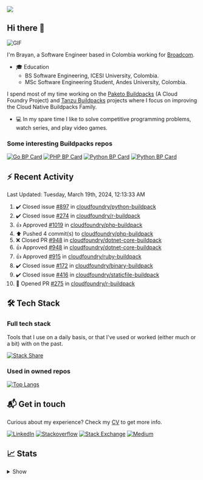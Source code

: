 ![](https://komarev.com/ghpvc/?username=brayanhenao&color=red&base=1574)

## Hi there 👋

<img alt="GIF" src="https://i.pinimg.com/originals/e4/26/70/e426702edf874b181aced1e2fa5c6cde.gif" />  


I'm Brayan, a Software Engineer based in Colombia working for [Broadcom](https://www.broadcom.com/).

- 🎓 Education
  - BS Software Engineering, ICESI University, Colombia.
  - MSc Software Engineering Student, Andes University, Colombia.

I spend most of my time working on the [Paketo Buildpacks](https://paketo.io/) (A Cloud Foundry Project)
and [Tanzu Buildpacks](https://tanzu.vmware.com/components/buildpacks) projects where I focus on improving the Cloud
Native Buildpacks Family.

- 💻 In my spare time I like to solve competitive programming problems, watch series, and play video games.

### Some interesting Buildpacks repos

[![Go BP Card](https://github-readme-stats.vercel.app/api/pin/?username=paketo-buildpacks&repo=go&show_owner=true)](https://github.com/paketo-buildpacks/go)
[![PHP BP Card](https://github-readme-stats.vercel.app/api/pin/?username=paketo-buildpacks&repo=php&show_owner=true)](https://github.com/paketo-buildpacks/php)
[![Python BP Card](https://github-readme-stats.vercel.app/api/pin/?username=cloudfoundry&repo=python-buildpack&show_owner=true)](https://github.com/cloudfoundry/python-buildpack)
[![Python BP Card](https://github-readme-stats.vercel.app/api/pin/?username=cloudfoundry&repo=nodejs-buildpack&show_owner=true)](https://github.com/cloudfoundry/nodejs-buildpack)

## ⚡️ Recent Activity

<!--RECENT_ACTIVITY:last_update-->
Last Updated: Tuesday, March 19th, 2024, 12:13:33 AM
<!--RECENT_ACTIVITY:last_update_end-->

<!--RECENT_ACTIVITY:start-->
1. ✔️ Closed issue [#897](https://github.com/cloudfoundry/python-buildpack/issues/897) in [cloudfoundry/python-buildpack](https://github.com/cloudfoundry/python-buildpack)<br>
2. ✔️ Closed issue [#274](https://github.com/cloudfoundry/r-buildpack/issues/274) in [cloudfoundry/r-buildpack](https://github.com/cloudfoundry/r-buildpack)<br>
3. 👍 Approved [#1019](https://github.com/cloudfoundry/php-buildpack/pull/1019#pullrequestreview-1944293615) in [cloudfoundry/php-buildpack](https://github.com/cloudfoundry/php-buildpack)<br>
4. ⬆️ Pushed 4 commit(s) to [cloudfoundry/php-buildpack](https://github.com/cloudfoundry/php-buildpack)<br>
5. ❌ Closed PR [#948](https://github.com/cloudfoundry/dotnet-core-buildpack/pull/948) in [cloudfoundry/dotnet-core-buildpack](https://github.com/cloudfoundry/dotnet-core-buildpack)<br>
6. 👍 Approved [#948](https://github.com/cloudfoundry/dotnet-core-buildpack/pull/948#pullrequestreview-1943921342) in [cloudfoundry/dotnet-core-buildpack](https://github.com/cloudfoundry/dotnet-core-buildpack)<br>
7. 👍 Approved [#915](https://github.com/cloudfoundry/ruby-buildpack/pull/915#pullrequestreview-1943634995) in [cloudfoundry/ruby-buildpack](https://github.com/cloudfoundry/ruby-buildpack)<br>
8. ✔️ Closed issue [#172](https://github.com/cloudfoundry/binary-buildpack/issues/172) in [cloudfoundry/binary-buildpack](https://github.com/cloudfoundry/binary-buildpack)<br>
9. ✔️ Closed issue [#416](https://github.com/cloudfoundry/staticfile-buildpack/issues/416) in [cloudfoundry/staticfile-buildpack](https://github.com/cloudfoundry/staticfile-buildpack)<br>
10. 💪 Opened PR [#275](https://github.com/cloudfoundry/r-buildpack/pull/275) in [cloudfoundry/r-buildpack](https://github.com/cloudfoundry/r-buildpack)<br>
<!--RECENT_ACTIVITY:end-->

## 🛠 Tech Stack

### Full tech stack

Tools that I use on a daily basis, or that I've used or worked (either much or a bit) with on the past.

[![Stack Share](https://img.shields.io/badge/Stack%20Share-0690FA.svg?&style=for-the-badge&logo=stackshare&logoColor=white)](https://stackshare.io/bhenao6/mystack)

### Used in owned repos

[![Top Langs](https://github-readme-stats.vercel.app/api/top-langs/?username=brayanhenao&layout=compact&langs_count=10)](https://github.com/anuraghazra/github-readme-stats)

## 📬 Get in touch

Curious about my experience? Check my [CV](resources/Brayan%20Henao%20CV.pdf) to get more info.

[![LinkedIn](https://img.shields.io/badge/linkedin-%230077B5.svg?&style=for-the-badge&logo=linkedin&logoColor=white)](https://www.linkedin.com/in/bhenao6/)
[![Stackoverflow](https://img.shields.io/badge/-F58025.svg?&style=for-the-badge&logo=stackoverflow&logoColor=white)](https://stackoverflow.com/users/5371842/brayan-henao)
[![Stack Exchange](https://img.shields.io/badge/-1E5397.svg?&style=for-the-badge&logo=stackexchange)](https://stackexchange.com/users/7008058/brayan-henao)
[![Medium](https://img.shields.io/badge/medium-%2312100E.svg?&style=for-the-badge&logo=medium&logoColor=white)](https://medium.com/@bhenao6)

## 📈 Stats

<details>
  <summary>Show</summary>

[![Brayan's github stats](https://github-readme-stats.vercel.app/api?username=brayanhenao&count_private=true&show_icons=true&theme=vue-dark)](https://github.com/anuraghazra/github-readme-stats)

<!--START_SECTION:waka-->
![Code Time](http://img.shields.io/badge/Code%20Time-413%20hrs%2055%20mins-blue)

![Lines of code](https://img.shields.io/badge/From%20Hello%20World%20I%27ve%20Written-350%20Thousand%20lines%20of%20code-blue)

**🐱 My GitHub Data** 

> 🏆 19 Contributions in the Year 2023
 > 
> 📦 356.5 kB Used in GitHub's Storage 
 > 
> 💼 Opted to Hire
 > 
> 📜 71 Public Repositories 
 > 
> 🔑 20 Private Repositories  
 > 
**I Mostly Code in Java** 

```text
Java                     14 repos            ██████░░░░░░░░░░░░░░░░░░░   25.93% 
Go                       10 repos            ████░░░░░░░░░░░░░░░░░░░░░   18.52% 
JavaScript               8 repos             ███░░░░░░░░░░░░░░░░░░░░░░   14.81% 
TypeScript               7 repos             ███░░░░░░░░░░░░░░░░░░░░░░   12.96% 
HTML                     5 repos             ██░░░░░░░░░░░░░░░░░░░░░░░   9.26%

```



 Last Updated on 03/01/2023 02:11:29 UTC
<!--END_SECTION:waka-->
</details>
